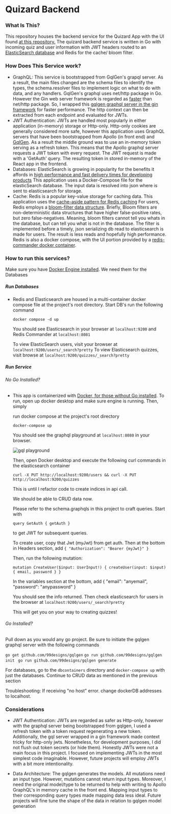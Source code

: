 # Quizard Backend

### What Is This?

This repository houses the backend service for the Quizard App with the UI found [at this repository.](https://github.com/Step-henC/quizard_ui)
The quizard backend service is written in Go with incoming quiz and user information with JWT headers routed to an [ElasticSearch database](https://pkg.go.dev/github.com/elastic/go-elasticsearch/v7) 
and Redis for the cache/ bloom filter.

### How Does This Service work?
- GraphQL: This service is bootstrapped from GqlGen's grapql server. As a result, the main files changed are the schema files to identify the types, the schema.resolver files
  to implement logic on what to do with data, and any handlers. GqlGen's graphql uses net/http package in Go. However the Gin web server framework is regarded as [faster](https://veryfirstfact.com/comparing-gorilla-mux-gin-net-http-for-http-web-framework/#:~:text=Gin%20makes%20use%20of%20httprouter%2C%20which%20performs%20operations%20more%20quickly)
  than net/http package. So, I wrapped this [gqlgen graphql server in the gin framework](https://gqlgen.com/recipes/gin/) for faster performance. The http context can then be extracted from each endpoint and
  evaluated for JWTs.
- JWT Authentication: JWTs are handled most popularly in either application (in-memory) storage or Http-only. Http-only cookies are generally considered more safe, however
  this application uses GraphQL servers that have been bootstrapped from Apollo (in front end) and [GqlGen](https://gqlgen.com/). As a result the middle ground was to use an in-memory token serving
  as a refresh token. This means that the Apollo graphql server requests a JWT token with every request. The JWT request is made with a 'GetAuth' query. The resulting token in stored in-memory of the React
  app in the frontend.
- Databases: ElasticSearch is growing in popularity for the benefits it affords in [high performance and fast delivery times for developing products](https://aws.amazon.com/what-is/elasticsearch/#:~:text=Elasticsearch%20benefits,-Fast%20time%2Dto&text=Elasticsearch%20offers%20simple%20REST%2Dbased,applications%20for%20various%20use%20cases.)
  This application uses a Docker-Compose file for the elasticSearch database. The input data is resolved into json where is sent to elasticsearch for storage.
- Cache: Redis is a popular key-value storage for caching data. This application uses the [cache-aside pattern for Redis caching](https://codedamn.com/news/backend/advanced-redis-caching-techniques#:~:text=use%20in%20Redis.-,Cache%2DAside%20Pattern,-The%20cache%2Daside)
  For users, Redis employs a [bloom-filter data structure](https://redis.io/docs/data-types/probabilistic/bloom-filter/). Briefly, Bloom filters are non-deterministic data structures that have higher false-positive rates,
  but zero false-negatives. Meaning, bloom filters cannot tell you whats in the database, but can tell you what is not in the database. The filter
  is implemented before a timely, json serializing db read to elasticsearch is made for users. The result is less reads and hopefully high performance.
  Redis is also a docker compose, with the UI portion provided by a [redis-commander docker container](https://migueldoctor.medium.com/run-redis-redis-commander-in-3-steps-using-docker-195fc6fa7076).

### How to run this services? 

Make sure you have [Docker Engine installed](https://docs.docker.com/engine/install/). We need them for the Databases

##### Run Databases
 - Redis and Elasticsearch are housed in a multi-container docker compose file at the project's root directory. Start DB's run the following command

   `docker compose -d up`

    You should see Elasticsearch in your browser at `localhost:9200` and Redis Commander at `localhost:8081`

   To view ElasticSearch users, visit your browser at `localhost:9200/users/_search?pretty`
   To view Elasticsearch quizzes, visit browse at `localhost:9200/quizzes/_search?pretty`

##### Run Service
   
###### No Go Installed?
  - This app is containerized with [Docker, for those without Go installed](https://docs.docker.com/language/golang/build-images/). To run, open up 
    docker desktop and make sure engine is running. Then, simply 

    run docker compose at the project's root directory

    `docker-compose up`

    You should see the graphql playground at `localhost:8080` in your browser.

    ![gql playground](https://blog.logrocket.com/wp-content/uploads/2020/06/graphql-playground-send-http-headers-1.png)

    Then, open Docker desktop and execute the following curl commands in the elasticsearch container 

    `curl -X PUT http://localhost:9200/users && curl -X PUT http://localhost:9200/quizzes`

    This is until I refactor code to create indices in api call.

    We should be able to CRUD data now.

    Please refer to the schema.graphqls in this project to craft queries. Start with

    `query GetAuth {
        getAuth
    }`

    to get JWT for subsequent queries.

    To create user, copy that Jwt (myJwt) from get auth. Then at the bottom in Headers section, add
    `{
        "Authorization": "Bearer {myJwt}"
    }`
    

    Then, run the following mutation:
    
    `mutation CreateUser($input: UserInput!) {
      createUser(input: $input) {
        email,
        password
      }
    }`

    In the variables section at the bottom, add
    {
      "email": "anyemail",
      "password": "anypassword"
    }

    You should see the info returned. Then check elasticsearch for users in the browser at `localhost:9200/users/_search?pretty`

    This will get you on your way to creating quizzes!

###### Go Installed?

Pull down as you would any go project. Be sure to initiate the gqlgen graphql server with the following commands

`go get github.com/99designs/gqlgen` 
`go run github.com/99designs/gqlgen init ` 
`go run github.com/99designs/gqlgen generate`

For databases, go to the `dbcontainers` directory and `docker-compose up` with just the databases.
Continue to CRUD data as mentioned in the previous section

Troubleshooting: If receiving "no host" error. change dockerDB addresses to localhost.


### Considerations
  - JWT Authentication: JWTs are regarded as safer as Http-only, however with the graphql server being bootstrapped from gqlgen, I used a refresh token 
    with a token request regenerating a new token. Additionally, the gql server wrapped in a gin framework made context tricky for http-only jwts. 
    Nonetheless, for development purposes, I did not flush out token secrets (or hide them). Honestly JWTs were not a 
    main focus in this project. I focused on implementing JWTs in the most simplest code imaginable. However, future projects will employ JWTs with a bit 
    more intentionality.

 - Data Architecture: The gqlgen generates the models. All mutations need an input type. However, mutations cannot return input types. Moreover, I need 
   the original model/type to be returned to help with writing to Apollo GraphQL's in memory cache in the front end. Mapping input types to their 
   corresponding query types made mapping data less ideal. Future projects will fine tune the shape of the data in relation to gqlgen model generation
